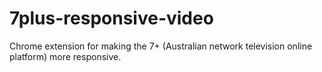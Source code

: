 # 7plus-responsive-video

Chrome extension for making the 7+ (Australian network television online platform) more responsive.

